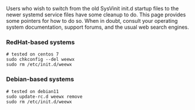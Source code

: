 Users who wish to switch from the old SysVinit init.d startup files to the newer systemd service files have some cleanup to do.  This page provides some pointers for how to do so. When in doubt, consult your operating system documentation, support forums, and the usual web search engines.


### RedHat-based systems

```
# tested on centos 7
sudo chkconfig --del weewx
sudo rm /etc/init.d/weewx
```

### Debian-based systems

```
# tested on debian11
sudo update-rc.d weewx remove
sudo rm /etc/init.d/weewx
```
